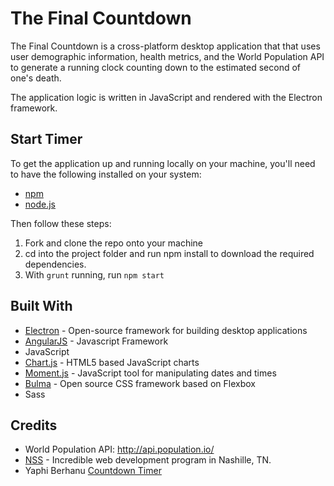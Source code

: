 # The Final Countdown

The Final Countdown is a cross-platform desktop application that that uses user demographic information, health metrics, and the World Population API to generate a running clock counting down to the estimated second of one's death.

The application logic is written in JavaScript and rendered with the Electron framework.

## Start Timer

To get the application up and running locally on your machine, you'll need to have the following installed on your system:
   * [npm](https://www.npmjs.com/)
   * [node.js](https://nodejs.org/en/)

Then follow these steps:
   1. Fork and clone the repo onto your machine
   2. cd into the project folder and run npm install to download the required dependencies.
   3. With `grunt` running, run `npm start`

## Built With
* [Electron](https://electronjs.org/) - Open-source framework for building desktop applications
* [AngularJS](https://angularjs.org/) - Javascript Framework
* JavaScript
* [Chart.js](http://www.chartjs.org/) - HTML5 based JavaScript charts
* [Moment.js](https://momentjs.com/) - JavaScript tool for manipulating dates and times
* [Bulma](https://bulma.io/) - Open source CSS framework based on Flexbox
* Sass

## Credits
- World Population API: <http://api.population.io/>
- [NSS](http://nashvillesoftwareschool.com/) - Incredible web development program in Nashille, TN.
- Yaphi Berhanu [Countdown Timer](https://www.sitepoint.com/build-javascript-countdown-timer-no-dependencies/)